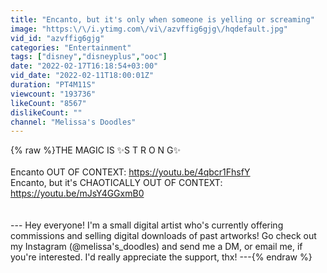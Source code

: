 ```yaml
---
title: "Encanto, but it's only when someone is yelling or screaming"
image: "https:\/\/i.ytimg.com\/vi\/azvffig6gjg\/hqdefault.jpg"
vid_id: "azvffig6gjg"
categories: "Entertainment"
tags: ["disney","disneyplus","ooc"]
date: "2022-02-17T16:18:54+03:00"
vid_date: "2022-02-11T18:00:01Z"
duration: "PT4M11S"
viewcount: "193736"
likeCount: "8567"
dislikeCount: ""
channel: "Melissa's Doodles"
---
```

{% raw %}THE MAGIC IS  ✨S T R O N G✨<br /><br />Encanto OUT OF CONTEXT: <a rel="nofollow" target="blank" href="https://youtu.be/4qbcr1FhsfY">https://youtu.be/4qbcr1FhsfY</a><br />Encanto, but it's CHAOTICALLY OUT OF CONTEXT: <a rel="nofollow" target="blank" href="https://youtu.be/mJsY4GGxmB0">https://youtu.be/mJsY4GGxmB0</a><br /><br /><br />---  Hey everyone! I'm a small digital artist who's currently offering commissions and selling digital downloads of past artworks! Go check out my Instagram (@melissa's_doodles) and send me a DM, or email me, if you're interested. I'd really appreciate the support, thx! ---{% endraw %}
